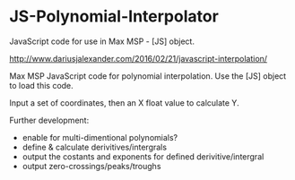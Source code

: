 # JS-Polynomial-Interpolator
JavaScript code for use in Max MSP - [JS] object.


http://www.dariusjalexander.com/2016/02/21/javascript-interpolation/


Max MSP JavaScript code for polynomial interpolation. Use the [JS] object to load this code.

Input a set of coordinates, then an X float value to calculate Y.



Further development: 
  - enable for multi-dimentional polynomials?
  - define & calculate derivitives/intergrals
  - output the costants and exponents for defined derivitive/intergral
  - output zero-crossings/peaks/troughs
